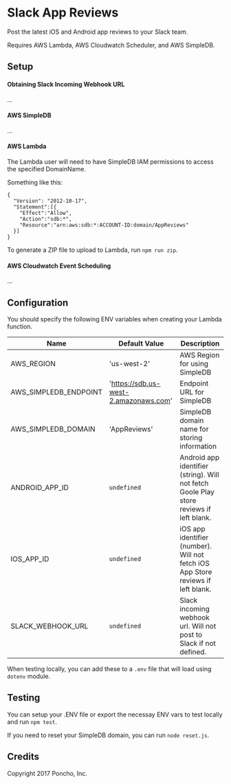 # Slack App Reviews

Post the latest iOS and Android app reviews to your Slack team.

Requires AWS Lambda, AWS Cloudwatch Scheduler, and AWS SimpleDB.


## Setup


#### Obtaining Slack Incoming Webhook URL

...


#### AWS SimpleDB

...


#### AWS Lambda

The Lambda user will need to have SimpleDB IAM permissions to access the specified DomainName. 

Something like this:
```
{
  "Version": "2012-10-17",
  "Statement":[{
    "Effect":"Allow",
    "Action":"sdb:*",
    "Resource":"arn:aws:sdb:*:ACCOUNT-ID:domain/AppReviews"
  }]
}
```

To generate a ZIP file to upload to Lambda, run `npm run zip`.


#### AWS Cloudwatch Event Scheduling

...


## Configuration

You should specify the following ENV variables when creating your Lambda function.

| Name | Default Value | Description |
|------|---------------|-------------|
| AWS_REGION | 'us-west-2' | AWS Region for using SimpleDB |
| AWS_SIMPLEDB_ENDPOINT | 'https://sdb.us-west-2.amazonaws.com' | Endpoint URL for SimpleDB |
| AWS_SIMPLEDB_DOMAIN | 'AppReviews' | SimpleDB domain name for storing information |
| ANDROID_APP_ID | `undefined` | Android app identifier (string). Will not fetch Goole Play store reviews if left blank. |
| IOS_APP_ID | `undefined` | iOS app identifier (number). Will not fetch iOS App Store reviews if left blank. |
| SLACK_WEBHOOK_URL | `undefined` | Slack incoming webhook url. Will not post to Slack if not defined. |


When testing locally, you can add these to a `.env` file that will load using `dotenv` module.


## Testing

You can setup your .ENV file or export the necessay ENV vars to test locally and run `npm test`.

If you need to reset your SimpleDB domain, you can run `node reset.js`.


## Credits

Copyright 2017 Poncho, Inc.

